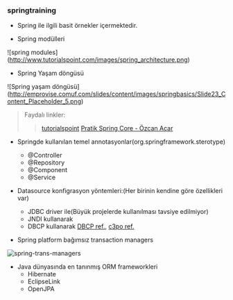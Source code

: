 ### springtraining

-   Spring ile ilgili basit örnekler içermektedir.

-   Spring modülleri

![spring modules] (http://www.tutorialspoint.com/images/spring_architecture.png)

-   Spring Yaşam döngüsü

![Spring yaşam döngüsü] (http://emprovise.comuf.com/slides/content/images/springbasics/Slide23_Content_Placeholder_5.png)

> Faydalı linkler:
>> [tutorialspoint](http://www.tutorialspoint.com/spring/)
>> [Pratik Spring Core - Özcan Acar](http://www.pratikprogramci.com/urun/pratik-spring-core-ozcan-acar/)

-   Springde kullanılan temel annotasyonlar(org.springframework.sterotype)
    -   @Controller
    -   @Repository
    -   @Component
    -   @Service

-   Datasource konfigrasyon yöntemleri:(Her birinin kendine göre özellikleri var)
    -   JDBC driver ile(Büyük projelerde kullanılması tavsiye edilmiyor)
    -   JNDI kullanarak
    -   DBCP kullanarak [DBCP ref.](http://commons.apache.org/dbcp/), [c3po ref.](http://www.mchange.com/projects/c3p0/)

-   Spring platform bağımsız transaction managers

![spring-trans-managers](http://www.injavawetrust.com/wp-content/uploads/spring-transaction-manager.png)

-   Java dünyasında en tanınmış ORM frameworkleri
    -   Hibernate
    -   EclipseLink
    -   OpenJPA